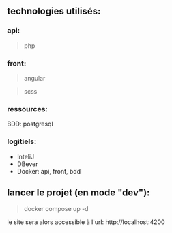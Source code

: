 ## technologies utilisés:

### api:
>php

### front:
>angular

>scss

### ressources:
BDD: postgresql

### logitiels:
- InteliJ
- DBever
- Docker: api, front, bdd

## lancer le projet (en mode "dev"):

> docker compose up -d

le site sera alors accessible à l'url:
http://localhost:4200